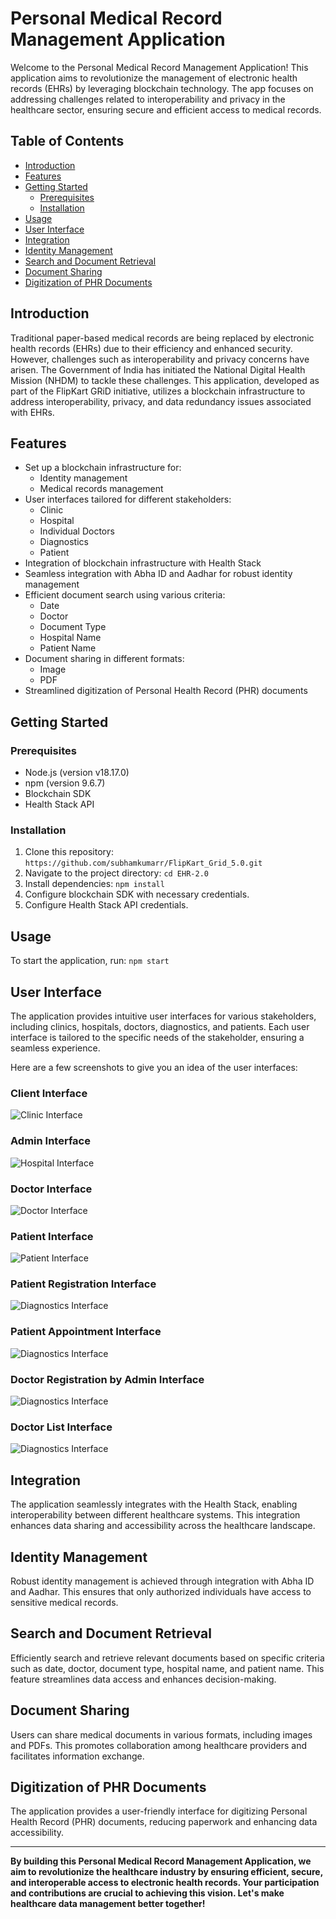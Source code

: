 # Personal Medical Record Management Application

Welcome to the Personal Medical Record Management Application! This application aims to revolutionize the management of electronic health records (EHRs) by leveraging blockchain technology. The app focuses on addressing challenges related to interoperability and privacy in the healthcare sector, ensuring secure and efficient access to medical records.

## Table of Contents
- [Introduction](#introduction)
- [Features](#features)
- [Getting Started](#getting-started)
  - [Prerequisites](#prerequisites)
  - [Installation](#installation)
- [Usage](#usage)
- [User Interface](#user-interface)
- [Integration](#integration)
- [Identity Management](#identity-management)
- [Search and Document Retrieval](#search-and-document-retrieval)
- [Document Sharing](#document-sharing)
- [Digitization of PHR Documents](#digitization-of-phr-documents)

## Introduction
Traditional paper-based medical records are being replaced by electronic health records (EHRs) due to their efficiency and enhanced security. However, challenges such as interoperability and privacy concerns have arisen. The Government of India has initiated the National Digital Health Mission (NHDM) to tackle these challenges. This application, developed as part of the FlipKart GRiD initiative, utilizes a blockchain infrastructure to address interoperability, privacy, and data redundancy issues associated with EHRs.

## Features

- Set up a blockchain infrastructure for:
  - Identity management
  - Medical records management
- User interfaces tailored for different stakeholders:
  - Clinic
  - Hospital
  - Individual Doctors
  - Diagnostics
  - Patient
- Integration of blockchain infrastructure with Health Stack
- Seamless integration with Abha ID and Aadhar for robust identity management
- Efficient document search using various criteria:
  - Date
  - Doctor
  - Document Type
  - Hospital Name
  - Patient Name
- Document sharing in different formats:
  - Image
  - PDF
- Streamlined digitization of Personal Health Record (PHR) documents

## Getting Started

### Prerequisites

- Node.js (version v18.17.0)
- npm (version 9.6.7)
- Blockchain SDK 
- Health Stack API 

### Installation

1. Clone this repository: `https://github.com/subhamkumarr/FlipKart_Grid_5.0.git`
2. Navigate to the project directory: `cd EHR-2.0`
3. Install dependencies: `npm install`
4. Configure blockchain SDK with necessary credentials.
5. Configure Health Stack API credentials.

## Usage

To start the application, run: `npm start`

## User Interface

The application provides intuitive user interfaces for various stakeholders, including clinics, hospitals, doctors, diagnostics, and patients. Each user interface is tailored to the specific needs of the stakeholder, ensuring a seamless experience.

Here are a few screenshots to give you an idea of the user interfaces:

### Client Interface

![Clinic Interface](./ReadMe_SS/clientInterface.jpg)

### Admin Interface

![Hospital Interface](./ReadMe_SS/admin_dashboard.jpg)

### Doctor Interface

![Doctor Interface](./ReadMe_SS/doctor_dashboard.jpg)

### Patient Interface

![Patient Interface](./ReadMe_SS/patient_dashboard.jpg)

### Patient Registration Interface

![Diagnostics Interface](./ReadMe_SS/patient_registration.jpg)

### Patient Appointment Interface

![Diagnostics Interface](./ReadMe_SS/patient_appointment.jpg)

### Doctor Registration by Admin Interface

![Diagnostics Interface](./ReadMe_SS/admin_adding_doctor.jpg)

### Doctor List Interface

![Diagnostics Interface](./ReadMe_SS/added_doctor.jpg)

## Integration

The application seamlessly integrates with the Health Stack, enabling interoperability between different healthcare systems. This integration enhances data sharing and accessibility across the healthcare landscape.


## Identity Management

Robust identity management is achieved through integration with Abha ID and Aadhar. This ensures that only authorized individuals have access to sensitive medical records.


## Search and Document Retrieval

Efficiently search and retrieve relevant documents based on specific criteria such as date, doctor, document type, hospital name, and patient name. This feature streamlines data access and enhances decision-making.


## Document Sharing

Users can share medical documents in various formats, including images and PDFs. This promotes collaboration among healthcare providers and facilitates information exchange.


## Digitization of PHR Documents

The application provides a user-friendly interface for digitizing Personal Health Record (PHR) documents, reducing paperwork and enhancing data accessibility.

---

**By building this Personal Medical Record Management Application, we aim to revolutionize the healthcare industry by ensuring efficient, secure, and interoperable access to electronic health records. Your participation and contributions are crucial to achieving this vision. Let's make healthcare data management better together!**

